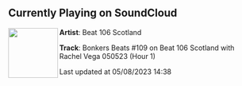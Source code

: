 ## Currently Playing on SoundCloud

[<img align="left" width="100" src="https://i1.sndcdn.com/artworks-gPZoVBCmHZUQi0OV-4v5OlQ-t500x500.jpg">](https://soundcloud.com/beat106scotland/bonkers-beats-109-on-beat-1?in=beat106scotland/sets/bonkers-beats-109-on-beat-106-scotland-with-rachel-vega-3rd-wav-050523)

**Artist**: Beat 106 Scotland 

**Track**: Bonkers Beats #109 on Beat 106 Scotland with Rachel Vega 050523 (Hour 1)

Last updated at 05/08/2023 14:38
